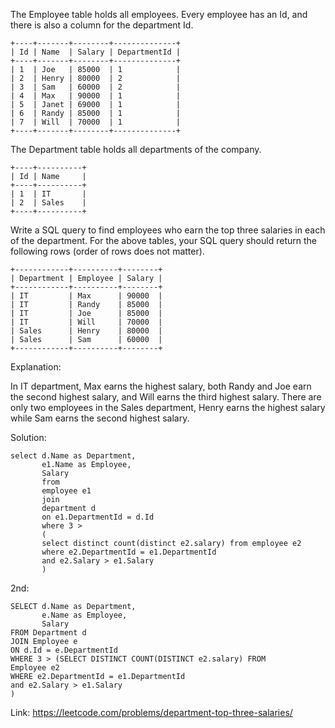 The Employee table holds all employees. Every employee has an Id, and there is also a column for the department Id.
```
+----+-------+--------+--------------+
| Id | Name  | Salary | DepartmentId |
+----+-------+--------+--------------+
| 1  | Joe   | 85000  | 1            |
| 2  | Henry | 80000  | 2            |
| 3  | Sam   | 60000  | 2            |
| 4  | Max   | 90000  | 1            |
| 5  | Janet | 69000  | 1            |
| 6  | Randy | 85000  | 1            |
| 7  | Will  | 70000  | 1            |
+----+-------+--------+--------------+
```
The Department table holds all departments of the company.
```
+----+----------+
| Id | Name     |
+----+----------+
| 1  | IT       |
| 2  | Sales    |
+----+----------+
```
Write a SQL query to find employees who earn the top three salaries in each of the department. For the above tables, your SQL query should return the following rows (order of rows does not matter).
```
+------------+----------+--------+
| Department | Employee | Salary |
+------------+----------+--------+
| IT         | Max      | 90000  |
| IT         | Randy    | 85000  |
| IT         | Joe      | 85000  |
| IT         | Will     | 70000  |
| Sales      | Henry    | 80000  |
| Sales      | Sam      | 60000  |
+------------+----------+--------+
```
Explanation:

In IT department, Max earns the highest salary, both Randy and Joe earn the second highest salary, and Will earns the third highest salary. There are only two employees in the Sales department, Henry earns the highest salary while Sam earns the second highest salary.

Solution:
```
select d.Name as Department,
       e1.Name as Employee,
       Salary
       from
       employee e1
       join
       department d
       on e1.DepartmentId = d.Id
       where 3 >
       (
       select distinct count(distinct e2.salary) from employee e2
       where e2.DepartmentId = e1.DepartmentId
       and e2.Salary > e1.Salary
       )       
```

2nd:

```
SELECT d.Name as Department,
       e.Name as Employee,
       Salary
FROM Department d
JOIN Employee e
ON d.Id = e.DepartmentId
WHERE 3 > (SELECT DISTINCT COUNT(DISTINCT e2.salary) FROM 
Employee e2
WHERE e2.DepartmentId = e1.DepartmentId
and e2.Salary > e1.Salary
)
```
Link: https://leetcode.com/problems/department-top-three-salaries/
